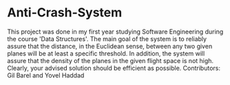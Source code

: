 # Anti-Crash-System
This project was done in my first year studying Software Engineering during the course 'Data Structures'.
The main goal of the system is to reliably assure that the distance, in the Euclidean sense,
between any two given planes will be at least a specific threshold. In addition, the system will assure that the
density of the planes in the given flight space is not high. Clearly, your advised solution should be efficient as
possible.
Contributors: Gil Barel and Yovel Haddad

